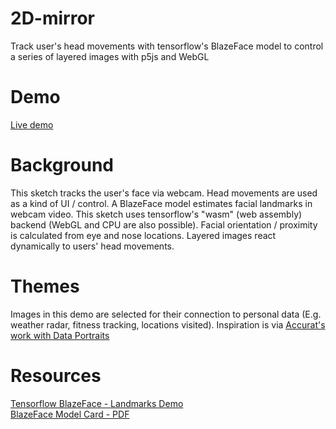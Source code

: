 # 2D-mirror
Track user's head movements with tensorflow's BlazeFace model to control a series of layered images with p5js and WebGL  

# Demo
[Live demo](https://nsitu.ca/2dmirror)  

# Background
This sketch tracks the user's face via webcam. Head movements are used as a kind of UI / control. A BlazeFace model estimates facial landmarks in webcam video. This sketch uses tensorflow's "wasm" (web assembly) backend (WebGL and CPU are also possible). Facial orientation / proximity is calculated from eye and nose locations. Layered images react dynamically to users' head movements. 

# Themes
Images in this demo are selected for their connection to personal data (E.g. weather radar, fitness tracking, locations visited). Inspiration is via [Accurat's work with Data Portraits](https://www.accurat.it/work/ted)

# Resources
[Tensorflow BlazeFace - Landmarks Demo](https://storage.googleapis.com/tfjs-models/demos/blazeface/index.html)  
[BlazeFace Model Card - PDF](https://drive.google.com/file/d/1f39lSzU5Oq-j_OXgS67KfN5wNsoeAZ4V/view)
 
